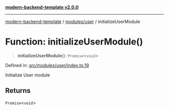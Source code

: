 [**modern-backend-template v2.0.0**](../../../README.md)

***

[modern-backend-template](../../../modules.md) / [modules/user](../README.md) / initializeUserModule

# Function: initializeUserModule()

> **initializeUserModule**(): `Promise`\<`void`\>

Defined in: [src/modules/user/index.ts:19](https://github.com/maemreyo/saas-4cus-nodejs/blob/1a77de11cd6eaefe66c31c7f5de281673fc25ce5/src/modules/user/index.ts#L19)

Initialize User module

## Returns

`Promise`\<`void`\>
